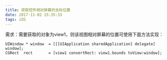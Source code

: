 ```yaml
---
title: 获取控件相对屏幕的坐标位置
date: 2017-11-02 15:35:33
tags: iOS
---
```

需求：需要获取的对象为view1，则该视图相对屏幕的位置可使用下面方法实现：

```objc
UIWindow * window  = [[[UIApplication sharedApplication] delegate] window];
CGRect  rect       = [view1 convertRect: view1.bounds toView:window];
```
